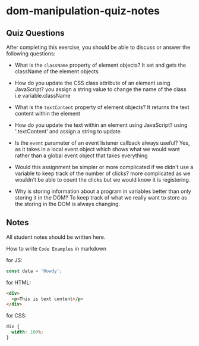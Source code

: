 # dom-manipulation-quiz-notes

## Quiz Questions

After completing this exercise, you should be able to discuss or answer the following questions:

- What is the `className` property of element objects?
  It set and gets the className of the element objects

- How do you update the CSS class attribute of an element using JavaScript?
  you assign a string value to change the name of the class i.e variable.className

- What is the `textContent` property of element objects?
  It returns the text content within the element

- How do you update the text within an element using JavaScript?
  using '.textContent' and assign a string to update

- Is the `event` parameter of an event listener callback always useful?
  Yes, as it takes in a local event object which shows what we would want rather than a global event object that takes everything

- Would this assignment be simpler or more complicated if we didn't use a variable to keep track of the number of clicks?
  more complicated as we wouldn't be able to count the clicks but we would know it is registering.

- Why is storing information about a program in variables better than only storing it in the DOM?
  To keep track of what we really want to store as the storing in the DOM is always changing.

## Notes

All student notes should be written here.

How to write `Code Examples` in markdown

for JS:

```javascript
const data = 'Howdy';
```

for HTML:

```html
<div>
  <p>This is text content</p>
</div>
```

for CSS:

```css
div {
  width: 100%;
}
```
